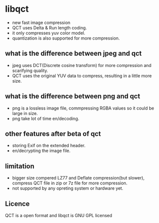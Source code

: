# libqct
- new fast image compression
- QCT uses Delta & Run length coding.
- it only compresses yuv color model.
- quantization is also supported for more compression.
## what is the difference between jpeg and qct
- jpeg uses DCT(Discrete cosine transform) for more compression and scarifying quality.
- QCT uses the original YUV data to compress, resulting in a little more size.
## what is the difference between png and qct
- png is a lossless image file, commpressing RGBA values so it could be large in size.
- png take lot of time en/decoding.
## other features after beta of qct 
- storing Exif on the extended header.
- en/decrypting the image file.
## limitation
- bigger size compered LZ77 and Deflate compression(but slower), compress QCT file in zip or 7z file for more compression.
- not supported by any opreting system or hardware yet.
## Licence
QCT is a open format and libqct is GNU GPL licensed
